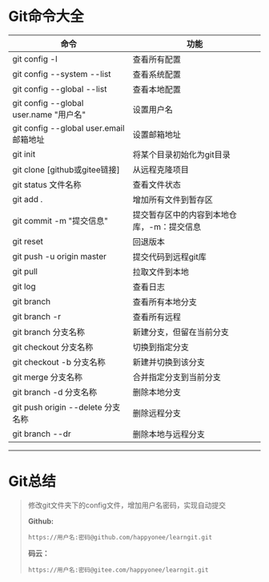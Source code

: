 # Git命令大全

|命令|功能|
|---|---|
|git config -l|查看所有配置|
|git config --system --list|查看系统配置|
|git config --global --list|查看本地配置|
|git config --global user.name "用户名"|设置用户名|
|git config --global user.email 邮箱地址|设置邮箱地址|
|git init|将某个目录初始化为git目录|
|git clone [github或gitee链接]|从远程克隆项目|
|git status 文件名称|查看文件状态|
|git add .|增加所有文件到暂存区|
|git commit -m "提交信息" |提交暂存区中的内容到本地仓库，-m：提交信息|
|git reset|回退版本|
|git push -u origin master|提交代码到远程git库|
|git pull|拉取文件到本地|
|git log|查看日志|
|git branch|查看所有本地分支|
|git branch -r|查看所有远程|
|git branch 分支名称|新建分支，但留在当前分支|
|git checkout 分支名称|切换到指定分支|
|git checkout -b 分支名称|新建并切换到该分支|
|git merge 分支名称|合并指定分支到当前分支|
|git branch -d 分支名称|删除本地分支|
|git push origin --delete 分支名称|删除远程分支|
|git branch --dr|删除本地与远程分支|

---
# Git总结

>修改git文件夹下的config文件，增加用户名密码，实现自动提交
>
>**Github:**
>
>`https://用户名:密码@github.com/happyonee/learngit.git`
>
>**码云：**
>
>`https://用户名:密码@gitee.com/happyonee/learngit.git`